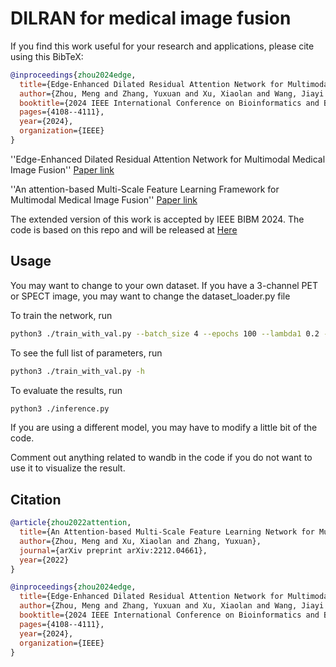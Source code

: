 # DILRAN for medical image fusion

If you find this work useful for your research and applications, please cite using this BibTeX:

```bibtex
@inproceedings{zhou2024edge,
  title={Edge-Enhanced Dilated Residual Attention Network for Multimodal Medical Image Fusion},
  author={Zhou, Meng and Zhang, Yuxuan and Xu, Xiaolan and Wang, Jiayi and Khalvati, Farzad},
  booktitle={2024 IEEE International Conference on Bioinformatics and Biomedicine (BIBM)},
  pages={4108--4111},
  year={2024},
  organization={IEEE}
}
```
''Edge-Enhanced Dilated Residual Attention Network for Multimodal Medical Image Fusion'' [Paper link](https://ieeexplore.ieee.org/abstract/document/10821967)

''An attention-based Multi-Scale Feature Learning Framework for Multimodal Medical Image Fusion'' [Paper link](https://arxiv.org/pdf/2212.04661.pdf)

The extended version of this work is accepted by IEEE BIBM 2024. The code is based on this repo and will be released at [Here](https://github.com/simonZhou86/en_dran/tree/main)
## Usage

You may want to change to your own dataset. If you have a 3-channel PET or SPECT image, you may want to change the dataset_loader.py file

To train the network, run
```bash
python3 ./train_with_val.py --batch_size 4 --epochs 100 --lambda1 0.2 --lambda2 0.2
```

To see the full list of parameters, run
```bash
python3 ./train_with_val.py -h
```

To evaluate the results, run
```bash
python3 ./inference.py
```
If you are using a different model, you may have to modify a little bit of the code.


Comment out anything related to wandb in the code if you do not want to use it to visualize the result.


## Citation
```bibtex
@article{zhou2022attention,
  title={An Attention-based Multi-Scale Feature Learning Network for Multimodal Medical Image Fusion},
  author={Zhou, Meng and Xu, Xiaolan and Zhang, Yuxuan},
  journal={arXiv preprint arXiv:2212.04661},
  year={2022}
}

@inproceedings{zhou2024edge,
  title={Edge-Enhanced Dilated Residual Attention Network for Multimodal Medical Image Fusion},
  author={Zhou, Meng and Zhang, Yuxuan and Xu, Xiaolan and Wang, Jiayi and Khalvati, Farzad},
  booktitle={2024 IEEE International Conference on Bioinformatics and Biomedicine (BIBM)},
  pages={4108--4111},
  year={2024},
  organization={IEEE}
}
```
